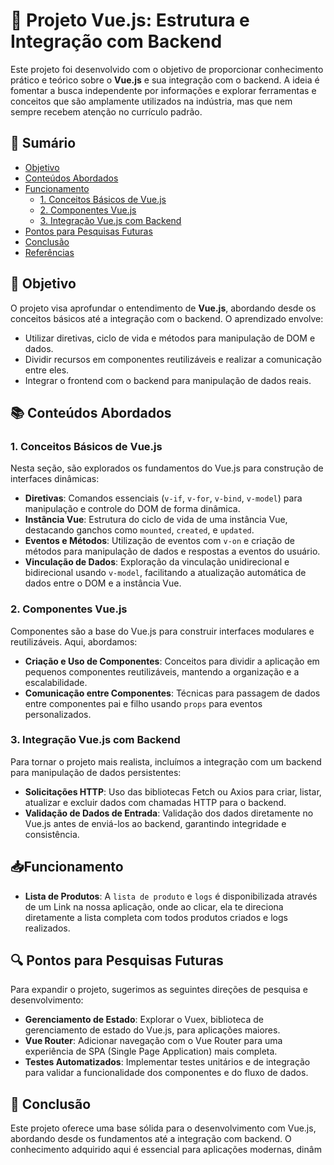 # 📘 Projeto Vue.js: Estrutura e Integração com Backend

Este projeto foi desenvolvido com o objetivo de proporcionar conhecimento prático e teórico sobre o **Vue.js** e sua integração com o backend. A ideia é fomentar a busca independente por informações e explorar ferramentas e conceitos que são amplamente utilizados na indústria, mas que nem sempre recebem atenção no currículo padrão.

## 📝 Sumário

- [Objetivo](#objetivo)
- [Conteúdos Abordados](#conteúdos-abordados)
- [Funcionamento](#-Funcionamento)
  - [1. Conceitos Básicos de Vue.js](#1-conceitos-básicos-de-vuejs)
  - [2. Componentes Vue.js](#2-componentes-vuejs)
  - [3. Integração Vue.js com Backend](#3-integração-vuejs-com-backend)
- [Pontos para Pesquisas Futuras](#pontos-para-pesquisas-futuras)
- [Conclusão](#conclusão)
- [Referências](#referências)

## 🎯 Objetivo

O projeto visa aprofundar o entendimento de **Vue.js**, abordando desde os conceitos básicos até a integração com o backend. O aprendizado envolve:
- Utilizar diretivas, ciclo de vida e métodos para manipulação de DOM e dados.
- Dividir recursos em componentes reutilizáveis e realizar a comunicação entre eles.
- Integrar o frontend com o backend para manipulação de dados reais.

## 📚 Conteúdos Abordados

### 1. Conceitos Básicos de Vue.js

Nesta seção, são explorados os fundamentos do Vue.js para construção de interfaces dinâmicas:

- **Diretivas**: Comandos essenciais (`v-if`, `v-for`, `v-bind`, `v-model`) para manipulação e controle do DOM de forma dinâmica.
- **Instância Vue**: Estrutura do ciclo de vida de uma instância Vue, destacando ganchos como `mounted`, `created`, e `updated`.
- **Eventos e Métodos**: Utilização de eventos com `v-on` e criação de métodos para manipulação de dados e respostas a eventos do usuário.
- **Vinculação de Dados**: Exploração da vinculação unidirecional e bidirecional usando `v-model`, facilitando a atualização automática de dados entre o DOM e a instância Vue.

### 2. Componentes Vue.js

Componentes são a base do Vue.js para construir interfaces modulares e reutilizáveis. Aqui, abordamos:

- **Criação e Uso de Componentes**: Conceitos para dividir a aplicação em pequenos componentes reutilizáveis, mantendo a organização e a escalabilidade.
- **Comunicação entre Componentes**: Técnicas para passagem de dados entre componentes pai e filho usando `props` para eventos personalizados.

### 3. Integração Vue.js com Backend

Para tornar o projeto mais realista, incluímos a integração com um backend para manipulação de dados persistentes:

- **Solicitações HTTP**: Uso das bibliotecas Fetch ou Axios para criar, listar, atualizar e excluir dados com chamadas HTTP para o backend.
- **Validação de Dados de Entrada**: Validação dos dados diretamente no Vue.js antes de enviá-los ao backend, garantindo integridade e consistência.

## 📥Funcionamento
- **Lista de Produtos**: A `lista de produto` e `logs` é disponibilizada através de um Link na nossa aplicação, onde ao clicar, ela te direciona diretamente a lista completa com todos produtos criados e logs
realizados.

## 🔍 Pontos para Pesquisas Futuras

Para expandir o projeto, sugerimos as seguintes direções de pesquisa e desenvolvimento:

- **Gerenciamento de Estado**: Explorar o Vuex, biblioteca de gerenciamento de estado do Vue.js, para aplicações maiores.
- **Vue Router**: Adicionar navegação com o Vue Router para uma experiência de SPA (Single Page Application) mais completa.
- **Testes Automatizados**: Implementar testes unitários e de integração para validar a funcionalidade dos componentes e do fluxo de dados.

## 🏁 Conclusão

Este projeto oferece uma base sólida para o desenvolvimento com Vue.js, abordando desde os fundamentos até a integração com backend. O conhecimento adquirido aqui é essencial para aplicações modernas, dinâm
